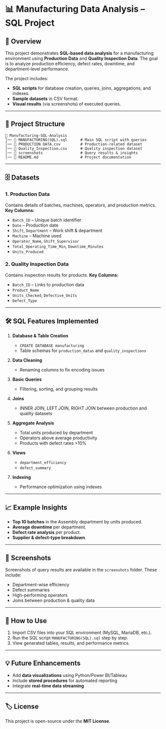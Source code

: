# 📊 Manufacturing Data Analysis – SQL Project

## 📌 Overview

This project demonstrates **SQL-based data analysis** for a manufacturing environment using **Production Data** and **Quality Inspection Data**.
The goal is to analyze production efficiency, defect rates, downtime, and department-level performance.

The project includes:

* **SQL scripts** for database creation, queries, joins, aggregations, and indexes.
* **Sample datasets** in CSV format.
* **Visual results** (via screenshots) of executed queries.

---

## 📂 Project Structure

```
📁 Manufacturing-SQL-Analysis
│── 📄 MANUFACTURING(SQL).sql      # Main SQL script with queries
│── 📄 PRODUCTION DATA.csv         # Production-related dataset
│── 📄 Quality_Inspection.csv      # Quality inspection dataset
│── 📁 screenshots                 # Query results & insights
│── 📄 README.md                   # Project documentation
```

---

## 🗄️ Datasets

### 1. **Production Data**

Contains details of batches, machines, operators, and production metrics.
**Key Columns:**

* `Batch_ID` – Unique batch identifier
* `Date` – Production date
* `Shift`, `Department` – Work shift & department
* `Machine` – Machine used
* `Operator_Name`, `Shift_Supervisor`
* `Total_Operating_Time_Min`, `Downtime_Minutes`
* `Units_Produced`

### 2. **Quality Inspection Data**

Contains inspection results for products.
**Key Columns:**

* `Batch_ID` – Links to production data
* `Product_Name`
* `Units_Checked`, `Defective_Units`
* `Defect_Type`

---

## 🛠 SQL Features Implemented

1. **Database & Table Creation**

   * `CREATE DATABASE manufacturing`
   * Table schemas for `production_datas` and `quality_inspections`

2. **Data Cleaning**

   * Renaming columns to fix encoding issues

3. **Basic Queries**

   * Filtering, sorting, and grouping results

4. **Joins**

   * INNER JOIN, LEFT JOIN, RIGHT JOIN between production and quality datasets

5. **Aggregate Analysis**

   * Total units produced by department
   * Operators above average productivity
   * Products with defect rates >10%

6. **Views**

   * `department_efficiency`
   * `defect_summary`

7. **Indexing**

   * Performance optimization using indexes

---

## 📈 Example Insights

* **Top 10 batches** in the Assembly department by units produced.
* **Average downtime** per department.
* **Defect rate analysis** per product.
* **Supplier & defect-type breakdown**.

---

## 📸 Screenshots

Screenshots of query results are available in the `screenshots` folder. These include:

* Department-wise efficiency
* Defect summaries
* High-performing operators
* Joins between production & quality data

---

## 🚀 How to Use

1. Import CSV files into your SQL environment (MySQL, MariaDB, etc.).
2. Run the SQL script `MANUFACTURING(SQL).sql` step by step.
3. View generated tables, results, and performance metrics.

---

## 💡 Future Enhancements

* Add **data visualizations** using Python/Power BI/Tableau
* Include **stored procedures** for automated reporting
* Integrate **real-time data streaming**

---

## 🏷 License

This project is open-source under the **MIT License**.

